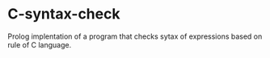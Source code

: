 # C-syntax-check
Prolog implentation of a program that checks sytax of expressions based on rule of C language.
